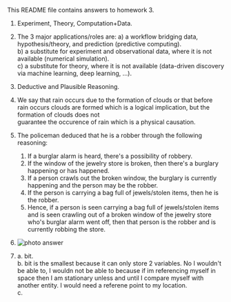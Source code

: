 This README file contains answers to homework 3.    

1. Experiment, Theory, Computation+Data.  
2. The 3 major applications/roles are: a) a workflow bridging data, hypothesis/theory, and prediction (predictive computing).     
                                       b) a substitute for experiment and observational data, where it is not available (numerical simulation).    
                                       c) a substitute for theory, where it is not available (data-driven discovery via machine learning, deep learning, …).  
3. Deductive and Plausible Reasoning.  
4. We say that rain occurs due to the formation of clouds or that before rain occurs clouds are formed which is a logical implication, but the formation of clouds does not   
   guarantee the occurence of rain which is a physical causation.  
5. The policeman deduced that he is a robber through the following reasoning:  
    1. If a burglar alarm is heard, there's a possibility of robbery.  
    2. If the window of the jewelry store is broken, then there's a burglary happening or has happened.
    3. If a person crawls out the broken window, the burglary is currently happening and the person may be the robber.
    4. If the person is carrying a bag full of jewels/stolen items, then he is the robber.
    5. Hence, if a person is seen carrying a bag full of jewels/stolen items and is seen crawling out of a broken window of the jewelry store who's burglar alarm went off,          then that person is the robber and is currently robbing the store.
6. ![photo answer](6.jepg)  




12. a. bit.  
    b. bit is the smallest because it can only store 2 variables. No I wouldn't be able to, I wouldn not be able to because if im referencing myself in space then I am 
       stationary unless and until I compare myself with another entity. I would need a referene point to my location.  
    c.
